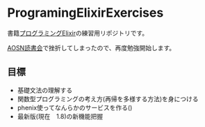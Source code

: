 # ProgramingElixirExercises

書籍[プログラミングElixir](https://www.amazon.co.jp/dp/B01KFCXP04/ref=cm_sw_r_tw_dp_U_x_clo6Cb7K3SZVV)の練習用リポジトリです。

[AOSN読書会](https://github.com/aosn/elixir)で挫折してしまったので、再度勉強開始します。


## 目標
 - 基礎文法の理解する
 - 関数型プログラミングの考え方(再帰を多様する方法)を身につける
 - phenix使ってなんらかのサービスを作る()
 - 最新版(現在　1.8)の新機能把握




